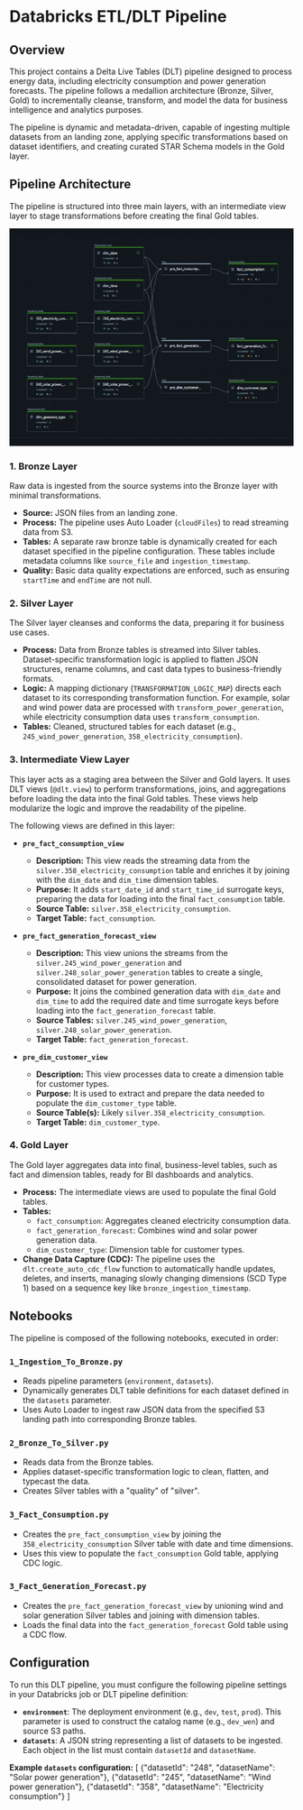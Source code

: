 # Databricks ETL/DLT Pipeline

## Overview

This project contains a Delta Live Tables (DLT) pipeline designed to process energy data, including electricity consumption and power generation forecasts. The pipeline follows a medallion architecture (Bronze, Silver, Gold) to incrementally cleanse, transform, and model the data for business intelligence and analytics purposes.

The pipeline is dynamic and metadata-driven, capable of ingesting multiple datasets from an landing zone, applying specific transformations based on dataset identifiers, and creating curated STAR Schema models in the Gold layer.

## Pipeline Architecture

The pipeline is structured into three main layers, with an intermediate view layer to stage transformations before creating the final Gold tables.

![DLT Pipeline Architecture](https://raw.githubusercontent.com/Einsuomi/Data_Engineering_Fingrid/main/Images/dlt_pipeline.jpg)

### 1. Bronze Layer
Raw data is ingested from the source systems into the Bronze layer with minimal transformations.
*   **Source:** JSON files from an landing zone.
*   **Process:** The pipeline uses Auto Loader (`cloudFiles`) to read streaming data from S3.
*   **Tables:** A separate raw bronze table is dynamically created for each dataset specified in the pipeline configuration. These tables include metadata columns like `source_file` and `ingestion_timestamp`.
*   **Quality:** Basic data quality expectations are enforced, such as ensuring `startTime` and `endTime` are not null.

### 2. Silver Layer
The Silver layer cleanses and conforms the data, preparing it for business use cases.
*   **Process:** Data from Bronze tables is streamed into Silver tables. Dataset-specific transformation logic is applied to flatten JSON structures, rename columns, and cast data types to business-friendly formats.
*   **Logic:** A mapping dictionary (`TRANSFORMATION_LOGIC_MAP`) directs each dataset to its corresponding transformation function. For example, solar and wind power data are processed with `transform_power_generation`, while electricity consumption data uses `transform_consumption`.
*   **Tables:** Cleaned, structured tables for each dataset (e.g., `245_wind_power_generation`, `358_electricity_consumption`).

### 3. Intermediate View Layer
This layer acts as a staging area between the Silver and Gold layers. It uses DLT views (`@dlt.view`) to perform transformations, joins, and aggregations before loading the data into the final Gold tables. These views help modularize the logic and improve the readability of the pipeline.

The following views are defined in this layer:

*   **`pre_fact_consumption_view`**
    *   **Description:** This view reads the streaming data from the `silver.358_electricity_consumption` table and enriches it by joining with the `dim_date` and `dim_time` dimension tables.
    *   **Purpose:** It adds `start_date_id` and `start_time_id` surrogate keys, preparing the data for loading into the final `fact_consumption` table.
    *   **Source Table:** `silver.358_electricity_consumption`.
    *   **Target Table:** `fact_consumption`.

*   **`pre_fact_generation_forecast_view`**
    *   **Description:** This view unions the streams from the `silver.245_wind_power_generation` and `silver.248_solar_power_generation` tables to create a single, consolidated dataset for power generation.
    *   **Purpose:** It joins the combined generation data with `dim_date` and `dim_time` to add the required date and time surrogate keys before loading into the `fact_generation_forecast` table.
    *   **Source Tables:** `silver.245_wind_power_generation`, `silver.248_solar_power_generation`.
    *   **Target Table:** `fact_generation_forecast`.

*   **`pre_dim_customer_view`**
    *   **Description:** This view processes data to create a dimension table for customer types.
    *   **Purpose:** It is used to extract and prepare the data needed to populate the `dim_customer_type` table.
    *   **Source Table(s):** Likely `silver.358_electricity_consumption`.
    *   **Target Table:** `dim_customer_type`.

### 4. Gold Layer
The Gold layer aggregates data into final, business-level tables, such as fact and dimension tables, ready for BI dashboards and analytics.
*   **Process:** The intermediate views are used to populate the final Gold tables.
*   **Tables:**
    *   `fact_consumption`: Aggregates cleaned electricity consumption data.
    *   `fact_generation_forecast`: Combines wind and solar power generation data.
    *   `dim_customer_type`: Dimension table for customer types.
*   **Change Data Capture (CDC):** The pipeline uses the `dlt.create_auto_cdc_flow` function to automatically handle updates, deletes, and inserts, managing slowly changing dimensions (SCD Type 1) based on a sequence key like `bronze_ingestion_timestamp`.

## Notebooks

The pipeline is composed of the following notebooks, executed in order:

### `1_Ingestion_To_Bronze.py`
*   Reads pipeline parameters (`environment`, `datasets`).
*   Dynamically generates DLT table definitions for each dataset defined in the `datasets` parameter.
*   Uses Auto Loader to ingest raw JSON data from the specified S3 landing path into corresponding Bronze tables.

### `2_Bronze_To_Silver.py`
*   Reads data from the Bronze tables.
*   Applies dataset-specific transformation logic to clean, flatten, and typecast the data.
*   Creates Silver tables with a "quality" of "silver".

### `3_Fact_Consumption.py`
*   Creates the `pre_fact_consumption_view` by joining the `358_electricity_consumption` Silver table with date and time dimensions.
*   Uses this view to populate the `fact_consumption` Gold table, applying CDC logic.

### `3_Fact_Generation_Forecast.py`
*   Creates the `pre_fact_generation_forecast_view` by unioning wind and solar generation Silver tables and joining with dimension tables.
*   Loads the final data into the `fact_generation_forecast` Gold table using a CDC flow.

## Configuration

To run this DLT pipeline, you must configure the following pipeline settings in your Databricks job or DLT pipeline definition:

*   **`environment`**: The deployment environment (e.g., `dev`, `test`, `prod`). This parameter is used to construct the catalog name (e.g., `dev_wen`) and source S3 paths.
*   **`datasets`**: A JSON string representing a list of datasets to be ingested. Each object in the list must contain `datasetId` and `datasetName`.

**Example `datasets` configuration:**
[
{"datasetId": "248", "datasetName": "Solar power generation"},
{"datasetId": "245", "datasetName": "Wind power generation"},
{"datasetId": "358", "datasetName": "Electricity consumption"}
]
